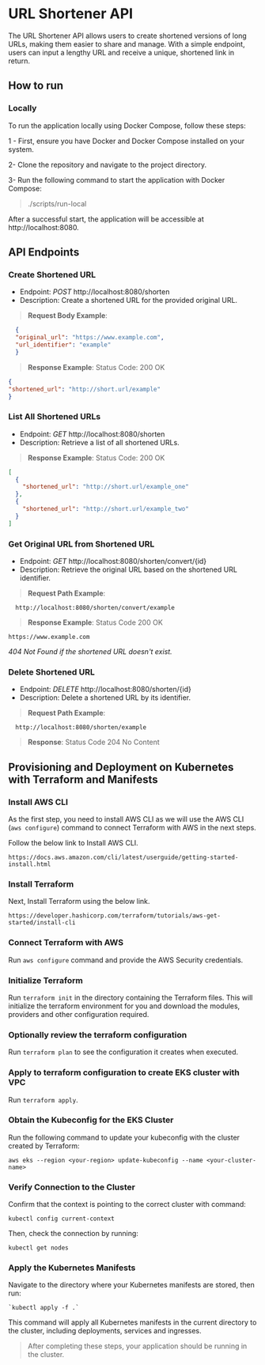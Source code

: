 # URL Shortener API
The URL Shortener API allows users to create shortened versions of long URLs, making them easier to share and manage.
With a simple endpoint, users can input a lengthy URL and receive a unique, shortened link in return. 

## How to run

### Locally
To run the application locally using Docker Compose, follow these steps:

1 - First, ensure you have Docker and Docker Compose installed on your system.

2- Clone the repository and navigate to the project directory.

3- Run the following command to start the application with Docker Compose:
>./scripts/run-local

After a successful start, the application will be accessible at http://localhost:8080.

## API Endpoints

### Create Shortened URL

- Endpoint: *POST* http://localhost:8080/shorten
- Description: Create a shortened URL for the provided original URL.

> **Request Body Example**:
```json
  {
  "original_url": "https://www.example.com",
  "url_identifier": "example"
  }
```
> **Response Example**: Status Code: 200 OK
```json
{
"shortened_url": "http://short.url/example"
}
```

### List All Shortened URLs

- Endpoint: *GET* http://localhost:8080/shorten
- Description: Retrieve a list of all shortened URLs.

> **Response Example**: Status Code: 200 OK
```json
[
  {
    "shortened_url": "http://short.url/example_one"
  },
  {
    "shortened_url": "http://short.url/example_two"
  }
]
```

### Get Original URL from Shortened URL

- Endpoint: *GET* http://localhost:8080/shorten/convert/{id}
- Description: Retrieve the original URL based on the shortened URL identifier.

> **Request Path Example**:
```
  http://localhost:8080/shorten/convert/example
```

> **Response Example**: Status Code 200 OK  
```
https://www.example.com
```

*404 Not Found if the shortened URL doesn't exist.*

### Delete Shortened URL

- Endpoint: *DELETE* http://localhost:8080/shorten/{id}
- Description: Delete a shortened URL by its identifier.

> **Request Path Example**:
```
  http://localhost:8080/shorten/example
```
> **Response**: Status Code 204 No Content

## Provisioning and Deployment on Kubernetes with Terraform and Manifests

### Install AWS CLI
As the first step, you need to install AWS CLI as we will use the AWS CLI (`aws configure`) command to connect Terraform with AWS in the next steps.

Follow the below link to Install AWS CLI.
```
https://docs.aws.amazon.com/cli/latest/userguide/getting-started-install.html
```

### Install Terraform
Next, Install Terraform using the below link.
```
https://developer.hashicorp.com/terraform/tutorials/aws-get-started/install-cli
```

### Connect Terraform with AWS
Run `aws configure` command and provide the AWS Security credentials.

### Initialize Terraform
Run `terraform init` in the directory containing the Terraform files. This will initialize the terraform environment for you and download the modules, providers and other configuration required.

### Optionally review the terraform configuration
Run `terraform plan` to see the configuration it creates when executed.

### Apply to terraform configuration to create EKS cluster with VPC
Run `terraform apply`.

### Obtain the Kubeconfig for the EKS Cluster
Run the following command to update your kubeconfig with the cluster created by Terraform:

```
aws eks --region <your-region> update-kubeconfig --name <your-cluster-name>
```

### Verify Connection to the Cluster
Confirm that the context is pointing to the correct cluster with command:

```
kubectl config current-context
```

Then, check the connection by running:

```
kubectl get nodes
```

### Apply the Kubernetes Manifests
Navigate to the directory where your Kubernetes manifests are stored, then run:

```
`kubectl apply -f .`
```

This command will apply all Kubernetes manifests in the current directory to the cluster, including deployments, services and ingresses.

>After completing these steps, your application should be running in the cluster.